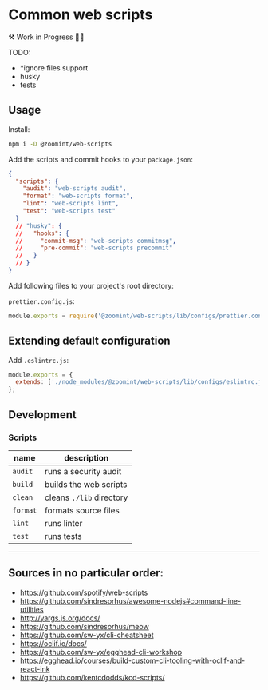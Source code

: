 # Common web scripts

⚒ Work in Progress 👷‍♂️

TODO:

- \*ignore files support
- husky
- tests

## Usage

Install:

```sh
npm i -D @zoomint/web-scripts
```

Add the scripts and commit hooks to your `package.json`:

```json
{
  "scripts": {
    "audit": "web-scripts audit",
    "format": "web-scripts format",
    "lint": "web-scripts lint",
    "test": "web-scripts test"
  }
  // "husky": {
  //   "hooks": {
  //     "commit-msg": "web-scripts commitmsg",
  //     "pre-commit": "web-scripts precommit"
  //   }
  // }
}
```

Add following files to your project's root directory:

`prettier.config.js`:

```js
module.exports = require('@zoomint/web-scripts/lib/configs/prettier.config.js');
```

## Extending default configuration

Add `.eslintrc.js`:

```js
module.exports = {
  extends: ['./node_modules/@zoomint/web-scripts/lib/configs/eslintrc.js'],
};
```

## Development

### Scripts

| name     | description              |
| -------- | ------------------------ |
| `audit`  | runs a security audit    |
| `build`  | builds the web scripts   |
| `clean`  | cleans `./lib` directory |
| `format` | formats source files     |
| `lint`   | runs linter              |
| `test`   | runs tests               |

---

## Sources in no particular order:

- https://github.com/spotify/web-scripts
- https://github.com/sindresorhus/awesome-nodejs#command-line-utilities
- http://yargs.js.org/docs/
- https://github.com/sindresorhus/meow
- https://github.com/sw-yx/cli-cheatsheet
- https://oclif.io/docs/
- https://github.com/sw-yx/egghead-cli-workshop
- https://egghead.io/courses/build-custom-cli-tooling-with-oclif-and-react-ink
- https://github.com/kentcdodds/kcd-scripts/
